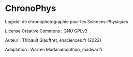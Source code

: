 # ChronoPhys
Logiciel de chronophotographie pour les Sciences-Physiques

License Créative Commons :  GNU GPLv3

Auteur : Thibault Giauffret, ensciences.fr (2022)

Adaptation : Warren Madanamoothoo, madwar.fr
